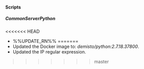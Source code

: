 
#### Scripts
##### CommonServerPython
<<<<<<< HEAD
- %%UPDATE_RN%%
=======
- Updated the Docker image to: *demisto/python:2.7.18.37800*.
- Updated the IP regular expression.
>>>>>>> master
